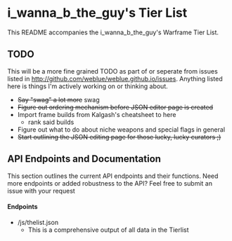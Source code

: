 # i_wanna_b_the_guy's Tier List

This README accompanies the i_wanna_b_the_guy's Warframe Tier List.

## TODO

This will be a more fine grained TODO as part of or seperate from issues
listed in http://github.com/weblue/weblue.github.io/issues. Anything
listed here is things I'm actively working on or thinking about.
* ~~Say "swag" a lot more~~ swag
* ~~Figure out ordering mechanism before JSON editor page is created~~
* Import frame builds from Kalgash's cheatsheet to here
    * rank said builds
* Figure out what to do about niche weapons and special flags in general
* ~~Start outlining the JSON editing page for those lucky, lucky curators
;)~~

## API Endpoints and Documentation

This section outlines the current API endpoints and their functions.
Need more endpoints or added robustness to the API? Feel free to submit
an issue with your request

#### Endpoints

* /js/thelist.json
    * This is a comprehensive output of all data in the Tierlist

